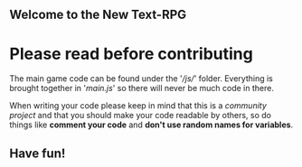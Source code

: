 ## Welcome to the New Text-RPG

# Please read before contributing

The main game code can be found under  the '_/js/_' folder.
Everything is brought together in '_main.js_' so there will never be much code in there.

When writing your code please keep in mind that this is a _community project_ and that you should make your code
readable by others, so do things like **comment your code** and **don't use random names for variables**.

## Have fun!
